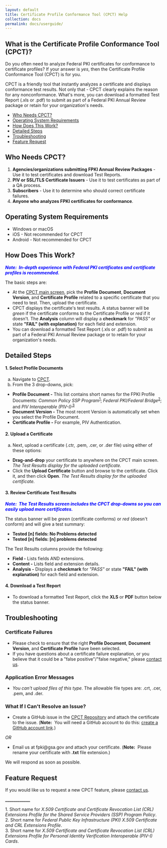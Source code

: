 ```yaml
---
layout: default
title: Certificate Profile Conformance Tool (CPCT) Help
collection: docs
permalink: docs/userguide/
---
```

<html>
<body>
<h2 id="what">What is the Certificate Profile Conformance Tool (CPCT)?</h2>

<p>Do you often need to analyze Federal PKI certificates for conformance to certificate profiles? If your answer is <i>yes</i>, then the Certificate Profile Conformance Tool (CPCT) is for you.</p>

<p>CPCT is a friendly tool that instantly analyzes a certificate and displays conformance test results. Not only that&nbsp;-&nbsp;CPCT clearly explains the reason for any nonconformance. What's more, you can download a formatted Test Report (.xls or .pdf) to submit as part of a Federal PKI Annual Review package or retain for your organization's needs.</p>

<ul style="list-style-type:disc">
<li><a href="#who">Who Needs CPCT?</a>
<li><a href="#operating">Operating System Requirements</a>
<li><a href="#how">How Does This Work?</a>
<li><a href="#detailed">Detailed Steps</a>
<li><a href="#troubleshooting">Troubleshooting</a>
<li><a href="#feature">Feature Request</a>
</ul>

<h2 id="who">Who Needs CPCT?</h2>

<ol>
<li><b>Agencies/organizations submitting FPKI Annual Review Packages</b> - Use it to test certificates and download Test Reports.</li>
<li><b>PIV or SSL/TLS Certificate Issuers</b> - Use it to test certificates as part of a QA process.</li>
<li><b>Subscribers</b> - Use it to determine who should correct certificate failures.</li>
<li><b>Anyone who analyzes FPKI certificates for conformance</b>.</li>
</ol>

<h2 id="operating">Operating System Requirements</h2>

<ul style="list-style-type:disc"> 
<li>Windows or macOS</li>
<li>iOS - Not recommended for CPCT</li>
<li>Android - Not recommended for CPCT</li>
</ul>

<h2 id="how">How Does This Work?</h2>

<p style="color:blue;"><b><i>Note:&nbsp;&nbsp;In-depth experience with Federal PKI certificates and certificate profiles is recommended.</b></i></p>

<p>The basic steps are:</p>

<ul style="list-style-type:disc">
<li>At the <a href="https://cpct.app.cloud.gov/" target="_blank">CPCT main screen</a>, pick the <b>Profile Document</b>, <b>Document Version</b>, and <b>Certificate Profile</b> related to a specific certificate that you need to test. Then, upload the certificate.</li> 

<li>CPCT displays the certificate's test results. A status banner will be <i>green</i> if the certificate conforms to the Certificate Profile or <i>red</i> if it doesn't. The <b>Analysis</b> column will display a <b>checkmark</b> for <i>"PASS"</i> or state <b>"FAIL" (with explanation)</b> for each field and extension.</li> 

<li>You can download a formatted Test Report (.xls or .pdf) to submit as part of a Federal PKI Annual Review package or to retain for your organization's needs.</li> 
</ul>

<h2 id="detailed">Detailed Steps</h2>
<!--The short names aren't ideal. "Common Policy" and "Federal Bridge" don't appear in the actual policies' titles. For normal publications, ideally prior to short name use (or at least in a footnote as I have added at the end), the full titles should be defined.-->

<h4>1. Select Profile Documents</h4>

<ol type="a">
<li>Navigate to <a href="https://cpct.app.cloud.gov/" target="_blank">CPCT</a>.

<li>From the 3 drop-downs, pick:</li></ol>
<ul style="list-style-type:disc">
<li><b>Profile Document -</b> This list contains short names for the FPKI Profile Documents: <i>Common Policy SSP Program</i><sup><a href="#1">1</a></sup>; <i>Federal PKI/Federal Bridge</i><sup><a href="#2">2</a></sup>; and <i>PIV Interoperable (PIV-I)</i><sup><a href="#3">.3</a></sup>
<li><b>Document Version -</b> The most recent Version is automatically set when you select the Profile Document.
<li><b>Certificate Profile -</b> For example, PIV Authentication.</li>
</ul>

<h4>2. Upload a Certificate</h4>

<ol type="a">
<li>Next, upload a certificate (.ctr, .pem, .cer, or .der file) using either of these options:</ol>
<ul style="list-style-type:disc">
<li><b>Drag-and-drop</b> your certificate to anywhere on the CPCT main screen. <i>The Test Results display for the uploaded certificate.</i><br>
<li>Click the <b>Upload Certificate</b> button and browse to the certificate. Click it, and then click <b>Open</b>. <i>The Test Results display for the uploaded certificate.</i><br></li>
</ul>

<h4>3. Review Certificate Test Results</h4>
<p style="color:blue;"><b><i>Note:&nbsp;&nbsp;The Test Results screen includes the CPCT drop-downs so you can easily upload more certificates.</i></b></p>

<p>The status banner will be <i>green</i> (certificate conforms) or <i>red</i> (doesn't conform) and will give a test summary:</p>

<ul style="list-style-type:disc">
<li><b>Tested [n] fields: No Problems detected</b>
<li><b>Tested [n] fields: [n] problems detected</b></li>
</ul>

<p>The Test Results columns provide the following:</p>
<ul>
<li><b>Field -</b> Lists fields AND extensions.
<li><b>Content -</b> Lists field and extension details.
<li><b>Analysis -</b> Displays a <b>checkmark</b> for <i>"PASS"</i> or state <b>"FAIL" (with explanation)</b> for each field and extension.</li>
</ul>

<h4>4. Download a Test Report</h4>

<ul>
<li>To download a formatted Test Report, click the <b>XLS</b> or <b>PDF</b> button below the status banner. </li>
</ul>

<h2 id="troubleshooting">Troubleshooting</h2>

<h3>Certificate Failures</h3>

<ul>
<li> Please check to ensure that the right <b>Profile Document</b>, <b>Document Version</b>, and <b>Certificate Profile</b> have been selected.
<li> If you have questions about a certificate failure explanation, or you believe that it could be a "false positive"/"false negative," please <a href="https://github.com/GSA/fpkilint/blob/dev/docs/cpct_contact_us.md" target="_blank">contact us</a>.
</li>
</ul>

<h3>Application Error Messages</h3>

<ul>
<li><i>You can't upload files of this type.</i> The allowable file types are: .crt, .cer, .pem, and .der.</li>
</ul>

<h3>What If I Can't Resolve an Issue?</h3>

<ul>
<li>Create a GitHub issue in the <a href="https://github.com/GSA/fpkilint" target="_blank">CPCT Repository</a> and attach the certificate to the issue. (<strong>Note:</strong>&nbsp;&nbsp;You will need a GitHub account to do this: <a href="https://github.com/join" target="_blank">create a GitHub account link</a>.)</li></ul>
<i>OR</i><br>
<ul>
<li>Email us at fpki@gsa.gov and attach your certificate. (<b>Note:</b>&nbsp;&nbsp;Please rename your certificate with <b>.txt</b> file extension.) </li>
</ul>

<p>We will respond as soon as possible.</p>

<h2 id="feature">Feature Request</h2>

<p>If you would like us to request a new CPCT feature, please <a href="https://github.com/GSA/fpkilint/blob/dev/docs/cpct_contact_us.md" target="_blank">contact us</a>.</p>

<p><b>____________</b></p>
<p><a name="1">1</a>. Short name for <em>X.509 Certificate and Certificate Revocation List (CRL) Extensions Profile for the Shared Service Providers (SSP) Program Policy</em>.<br>
<a name="2">2</a>. Short name for <em>Federal Public Key Infrastructure (PKI) X.509 Certificate and CRL Extensions Profile</em>.<br>
<a name="3">3</a>. Short name for <em>X.509 Certificate and Certificate Revocation List (CRL) Extensions Profile for Personal Identity Verification Interoperable (PIV-I) Cards</em>.<br></p>

</body>
</html>
